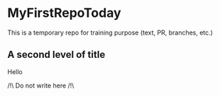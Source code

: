 # MyFirstRepoToday
This is a temporary repo for training purpose (text, PR, branches, etc.)

## A second level of title
Hello

/!\ Do not write here /!\
